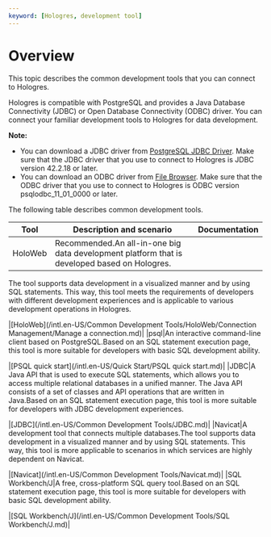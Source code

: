 ```yaml
---
keyword: [Hologres, development tool]
---
```


# Overview

This topic describes the common development tools that you can connect to Hologres.

Hologres is compatible with PostgreSQL and provides a Java Database Connectivity \(JDBC\) or Open Database Connectivity \(ODBC\) driver. You can connect your familiar development tools to Hologres for data development.

**Note:**

-   You can download a JDBC driver from [PostgreSQL JDBC Driver](https://jdbc.postgresql.org/download.html). Make sure that the JDBC driver that you use to connect to Hologres is JDBC version 42.2.18 or later.
-   You can download an ODBC driver from [File Browser](https://www.postgresql.org/ftp/pgadmin/pgadmin4/v5.0/macos/). Make sure that the ODBC driver that you use to connect to Hologres is ODBC version psqlodbc\_11\_01\_0000 or later.

The following table describes common development tools.

|Tool|Description and scenario|Documentation|
|----|------------------------|-------------|
|HoloWeb|Recommended.An all-in-one big data development platform that is developed based on Hologres.

The tool supports data development in a visualized manner and by using SQL statements. This way, this tool meets the requirements of developers with different development experiences and is applicable to various development operations in Hologres.

|[HoloWeb](/intl.en-US/Common Development Tools/HoloWeb/Connection Management/Manage a connection.md)|
|psql|An interactive command-line client based on PostgreSQL.Based on an SQL statement execution page, this tool is more suitable for developers with basic SQL development ability.

|[PSQL quick start](/intl.en-US/Quick Start/PSQL quick start.md)|
|JDBC|A Java API that is used to execute SQL statements, which allows you to access multiple relational databases in a unified manner. The Java API consists of a set of classes and API operations that are written in Java.Based on an SQL statement execution page, this tool is more suitable for developers with JDBC development experiences.

|[JDBC](/intl.en-US/Common Development Tools/JDBC.md)|
|Navicat|A development tool that connects multiple databases.The tool supports data development in a visualized manner and by using SQL statements. This way, this tool is more applicable to scenarios in which services are highly dependent on Navicat.

|[Navicat](/intl.en-US/Common Development Tools/Navicat.md)|
|SQL Workbench/J|A free, cross-platform SQL query tool.Based on an SQL statement execution page, this tool is more suitable for developers with basic SQL development ability.

|[SQL Workbench/J](/intl.en-US/Common Development Tools/SQL Workbench/J.md)|

